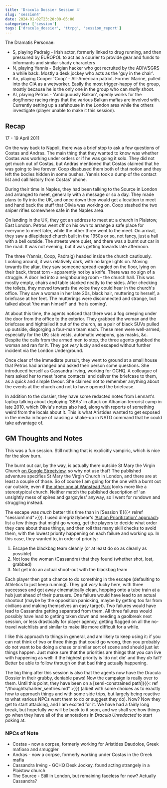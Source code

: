 ```yaml
---
title: 'Dracula Dossier Session 4'
slug: 'session4'
date: 2024-01-02T23:20:00-05:00
categories: ['session']
tags: ['dracula_dossier', 'ttrpg', 'session_report']
---
```


The Dramatis Personae:

* S, playing Padraig - Irish actor, formerly linked to drug running, and then pressured by EUROPOL to act as a courier to provide gear and funds to informants and similar shady characters
* N, playing Yannis - Belgian hacker who got recruited by the ADIV/SGRS a while back. Mostly a desk jockey who acts as the 'guy in the chair'.
* An, playing Cooper 'Coop' - All-American patriot. Former Marine, pulled into the CIA as a wetworker. Easily the most trigger-happy of the group, mostly because he is the only one in the group who can _really_ shoot.
* Al, playing Petros - 'Ambiguously Balkan', openly works for the dog/horse racing rings that the various Balkan mafias are involved with. Currently setting up a safehouse in the London area while the others investigate (player unable to make it this session).

## Recap

17 - 19 April 2011

On the way back to Napoli, there was a brief stop to ask a few questions of Costas and Andras. The main thing that they wanted to know was whether Costas was working under orders or if he was going it solo. They did not get much out of Costas, but Andras mentioned that Costas claimed that he was going to live forever. Coop disabused them both of that notion and they left the bodies hidden in some bushes. Yannis took a dump of the contact list and call history from Costas' phone.

During their time in Naples, they had been talking to the Source in London and arranged to meet, generally with a message or so a day. They made plans to fly into the UK, and once down they would get a location to meet and hand back the stuff that Olivia was working on. Coop stashed the two sniper rifles somewhere safe in the Naples area.

On landing in the UK, they got an address to meet at: a church in Plaistow, East London. Petros went off on his own to arrange a safe place for everyone to meet later, while the other three went to the meet. On arrival, they saw a dilapidated church built in the 1950s or so, not fancy, just a hall with a bell outside. The streets were quiet, and there was a burnt out car in the road. It was not evening, but it was getting towards late afternoon.

The three (Yannis, Coop, Padraig) headed inside the church cautiously. Looking around, it was relatively dark, with no large lights on. Moving towards the altar, they saw someone spread-eagled on the floor, lying on their back, throat torn - apparently not by a knife. There was no sign of a struggle. A door led into a neighbouring room - the church hall. This was mostly empty, chairs and table stacked neatly to the sides. After checking the toilets, they moved towards the voice they could hear in the church's office. They saw a woman in her late 20s, black hair, muttering to herself, a briefcase at her feet. The mutterings were disconnected and strange, but talked about 'the man himself' and 'he is coming'.

At about this time, the agents noticed that there was a fog creeping under the door from the office to the exterior. They grabbed the woman and the briefcase and hightailed it out of the church, as a pair of black SUVs pulled up outside, disgorging a four-man team each. These men were well-armed, especially for the UK: stab vests, automatic weapons, gas masks, &c. Despite the calls from the armed men to stop, the three agents grabbed the woman and ran for it. They got _very_ lucky and escaped without further incident via the London Underground.

Once clear of the immediate pursuit, they went to ground at a small house that Petros had arranged and asked their person some questions. She introduced herself as Cassandra Irving, working for GCHQ. A colleague of hers asked her to meet 'some contacts' and deliver the briefcase to them, as a quick and simple favour. She claimed not to remember anything about the events at the church and not to have opened the briefcase.

In addition to the dossier, they have some redacted notes from Lennart's laptop talking about deploying 'SBAs' in attack on Albanian terrorist camp in late 2010, which Olivia's notes also had, along with reports of something weird from the locals about it. This is what Aristides wanted to get exposed in the media in hope of causing a shake-up in NATO command that he could take advantage of.

## GM Thoughts and Notes

This was a fun session. Still nothing that is explicitly vampiric, which is nice for the slow burn.

The burnt out car, by the way, is actually there outside St Mary the Virgin Church [on Google Streetview](https://maps.app.goo.gl/rb1oPoe9Z5ebGWKj7), so why not use that? The published adventure specifies St Mary the Virgin Church in London, and there are at least a couple of those. So of course I am going for the one with a burnt out car outside, even if [the other one at Wanstead Park](https://maps.app.goo.gl/Xv8UQ9uLbSiTBqeYA) looks more like a stereotypical church. Neither match the published description of 'an unsightly mess of spires and gargoyles' anyway, so I went for rundown and struggling instead.

The escape was _much_ better this time than in [Session 1]({{< relref "session1.md">}}). I used diregrizzlybear's ['Action Prioritization' approach](https://diregrizzlybear.blogspot.com/2023/12/mechanic-action-prioritization.html): list a few things that might go wrong, get the players to decide what order they care about these things, and then roll that many skill checks to avoid them, with the lowest priority happening on each failure and working up. In this case, they wanted to, in order of priority:

1. Escape the blackbag team cleanly (or at least do so as cleanly as possible)
2. Not lose the woman (Cassandra) that they found (whether shot, lost, grabbed)
3. Not get into an actual shoot-out with the blackbag team

Each player then got a chance to do something in the escape (defaulting to Athletics to just keep running). They got _very_ lucky here, with three successes and got away cinematically clean, hopping onto a tube train at a hub just ahead of their pursuers. One failure would have lead to an actual shootout (maybe by the opposition panicking, maybe by getting too far from civilians and making themselves an easy target). Two failures would have lead to Cassandra getting separated from them. All three failures would possibly have lead to getting taken down and needing a gaolbreak next session, or less drastically for player agency, getting flagged on all the no-travel watchlists and similar to make life more difficult for a while.

I like this approach to things in general, and am likely to keep using it: if you can not think of two or three things that could go wrong, then you probably do not want to be doing a chase or similar sort of scene and should just let things happen. Just make sure that the priorities are things that you can live with happening as well: if the highest priority is 'do not die' and they _do_ fail? Better be able to follow through on that bad thing actually happening.

The big thing after this session is also that the agents now have the Dracula Dossier in their grubby, deniable paws! Now the campaign is really over to them. Until this point, they have been on a [semi-constrained path]({{< ref "/thoughts/harker_sentries.md" >}}) (albeit with some choices as to exactly how to approach things and with some side trips, but largely being reactive to what various NPCs want them to do or suggest they do). Now? Now they get to start attacking, and I am excited for it. We have had a fairly long break, but hopefully we will be back to it soon, and we shall see how things go when they have all of the annotations in _Dracula Unredacted_ to start poking at.

### NPCs of Note

* Costas - now a corpse, formerly working for Aristides Daudolos, Greek mafioso and smuggler
* Andras - now a corpse, formerly working under Costas in the Greek mafia
* Cassandra Irving - GCHQ Desk Jockey, found acting strangely in a Plaistow church
* The Source - Still in London, but remaining faceless for now? Actually Cassandra?
